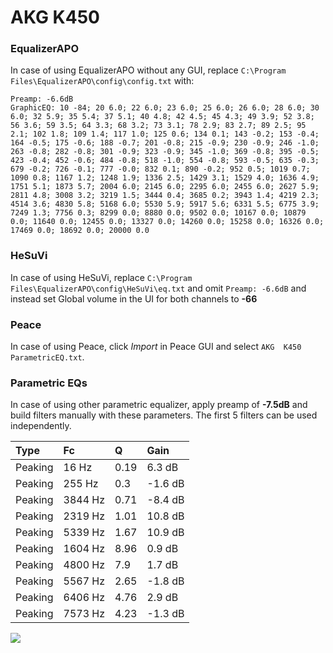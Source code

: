 # AKG  K450

### EqualizerAPO
In case of using EqualizerAPO without any GUI, replace `C:\Program Files\EqualizerAPO\config\config.txt`
with:
```
Preamp: -6.6dB
GraphicEQ: 10 -84; 20 6.0; 22 6.0; 23 6.0; 25 6.0; 26 6.0; 28 6.0; 30 6.0; 32 5.9; 35 5.4; 37 5.1; 40 4.8; 42 4.5; 45 4.3; 49 3.9; 52 3.8; 56 3.6; 59 3.5; 64 3.3; 68 3.2; 73 3.1; 78 2.9; 83 2.7; 89 2.5; 95 2.1; 102 1.8; 109 1.4; 117 1.0; 125 0.6; 134 0.1; 143 -0.2; 153 -0.4; 164 -0.5; 175 -0.6; 188 -0.7; 201 -0.8; 215 -0.9; 230 -0.9; 246 -1.0; 263 -0.8; 282 -0.8; 301 -0.9; 323 -0.9; 345 -1.0; 369 -0.8; 395 -0.5; 423 -0.4; 452 -0.6; 484 -0.8; 518 -1.0; 554 -0.8; 593 -0.5; 635 -0.3; 679 -0.2; 726 -0.1; 777 -0.0; 832 0.1; 890 -0.2; 952 0.5; 1019 0.7; 1090 0.8; 1167 1.2; 1248 1.9; 1336 2.5; 1429 3.1; 1529 4.0; 1636 4.9; 1751 5.1; 1873 5.7; 2004 6.0; 2145 6.0; 2295 6.0; 2455 6.0; 2627 5.9; 2811 4.8; 3008 3.2; 3219 1.5; 3444 0.4; 3685 0.2; 3943 1.4; 4219 2.3; 4514 3.6; 4830 5.8; 5168 6.0; 5530 5.9; 5917 5.6; 6331 5.5; 6775 3.9; 7249 1.3; 7756 0.3; 8299 0.0; 8880 0.0; 9502 0.0; 10167 0.0; 10879 0.0; 11640 0.0; 12455 0.0; 13327 0.0; 14260 0.0; 15258 0.0; 16326 0.0; 17469 0.0; 18692 0.0; 20000 0.0
```

### HeSuVi
In case of using HeSuVi, replace `C:\Program Files\EqualizerAPO\config\HeSuVi\eq.txt` and omit `Preamp:
-6.6dB` and instead set Global volume in the UI for both channels to **-66**

### Peace
In case of using Peace, click *Import* in Peace GUI and select `AKG  K450 ParametricEQ.txt`.

### Parametric EQs
In case of using other parametric equalizer, apply preamp of **-7.5dB** and build filters manually with
these parameters. The first 5 filters can be used independently.

| Type    | Fc      |    Q | Gain    |
|:--------|:--------|:-----|:--------|
| Peaking | 16 Hz   | 0.19 | 6.3 dB  |
| Peaking | 255 Hz  | 0.3  | -1.6 dB |
| Peaking | 3844 Hz | 0.71 | -8.4 dB |
| Peaking | 2319 Hz | 1.01 | 10.8 dB |
| Peaking | 5339 Hz | 1.67 | 10.9 dB |
| Peaking | 1604 Hz | 8.96 | 0.9 dB  |
| Peaking | 4800 Hz | 7.9  | 1.7 dB  |
| Peaking | 5567 Hz | 2.65 | -1.8 dB |
| Peaking | 6406 Hz | 4.76 | 2.9 dB  |
| Peaking | 7573 Hz | 4.23 | -1.3 dB |

![](https://raw.githubusercontent.com/jaakkopasanen/AutoEq/master/results/innerfidelity/sbaf-serious/AKG%20%20K450/AKG%20%20K450.png)
